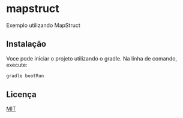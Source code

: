 # mapstruct
Exemplo utilizando MapStruct

## Instalação

Voce pode iniciar o projeto utilizando o gradle. Na linha de comando, execute:

```bash
gradle bootRun
```

## Licença
[MIT](https://choosealicense.com/licenses/mit/)
